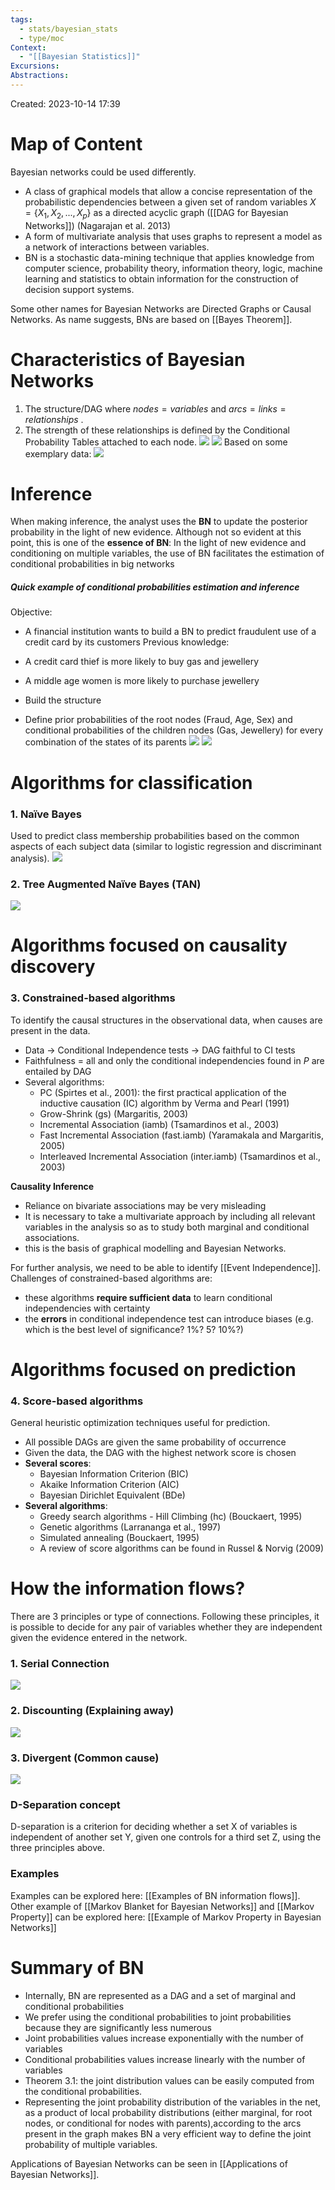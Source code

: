 ```yaml
---
tags:
  - stats/bayesian_stats
  - type/moc
Context:
  - "[[Bayesian Statistics]]"
Excursions: 
Abstractions:
---
```

Created: 2023-10-14 17:39
# Map of Content

Bayesian networks could be used differently.
- A class of graphical models that allow a concise representation of the probabilistic dependencies  between a given set of random variables $X=\{X_1, X_2, ...,X_p\}$ as a directed acyclic graph ([[DAG for Bayesian Networks]]) (Nagarajan et al. 2013)
- A form of multivariate analysis that uses graphs to represent a model as a network of interactions between variables. 
- BN is a stochastic data-mining technique that applies knowledge from computer science, probability theory, information theory, logic, machine learning and statistics to obtain information for the construction of decision support systems.

Some other names for Bayesian Networks are Directed Graphs or Causal Networks. As name suggests, BNs are based on [[Bayes Theorem]].


# Characteristics of Bayesian Networks

1. The structure/DAG where $nodes=variables$ and $arcs=links=relationships$ .
2. The strength of these relationships is defined by the Conditional Probability Tables attached to each node.
![](/img/stats-bn.png)
![](/img/stats-bn-1.png)
Based on some exemplary data:
![](/img/stats-bn-2.png)

# Inference

When making inference, the analyst uses the **BN** to update the posterior probability in the light of new evidence.
Although not so evident at this point, this is one of the **essence of BN**: In the light of new evidence and conditioning on multiple variables, the use of BN facilitates the estimation of conditional probabilities in big networks
##### Quick example of conditional probabilities estimation and inference
Objective:
- A financial institution wants to build a BN to predict fraudulent use of a credit card by its customers
Previous knowledge:
- A credit card thief is more likely to buy gas and jewellery
- A middle age women is more likely to purchase jewellery

- Build the structure
- Define prior probabilities of the root nodes (Fraud, Age, Sex) and conditional probabilities of the children nodes (Gas, Jewellery) for every combination of the states of its parents
![](/img/stats-bn-inference.png)
![](/img/stats-bn-inference-1.png)







# Algorithms for classification
### 1. Naïve Bayes
Used to predict class membership probabilities based on the common aspects of each subject data (similar to logistic regression and discriminant analysis).
![](/img/stats-bn-naive-bayes.png)
### 2. Tree Augmented Naïve Bayes (TAN)
![](/img/stats-bn-tan.png)

# Algorithms focused on causality discovery
### 3. Constrained-based algorithms
To identify the causal structures in the observational data, when causes are present in the data.
- Data $\to$  Conditional Independence tests $\to$  DAG faithful to CI tests
- Faithfulness $=$ all and only the conditional independencies found in $P$ are entailed by DAG
- Several algorithms:
	- PC (Spirtes et al., 2001): the first practical application of the inductive causation (IC) algorithm by Verma and Pearl (1991)
	- Grow-Shrink (gs) (Margaritis, 2003)
	- Incremental Association (iamb) (Tsamardinos et al., 2003)
	- Fast Incremental Association (fast.iamb) (Yaramakala and Margaritis, 2005)
	- Interleaved Incremental Association (inter.iamb) (Tsamardinos et al., 2003)

**Causality Inference**
- Reliance on bivariate associations may be very misleading
- It is necessary to take a multivariate approach by including all relevant variables in the analysis so as to study both marginal and conditional associations.
- this is the basis of graphical modelling and Bayesian Networks.

For further analysis, we need to be able to identify [[Event Independence]]. Challenges of constrained-based algorithms are:
- these algorithms **require sufficient data** to learn conditional independencies with certainty
- the **errors** in conditional independence test can introduce biases (e.g. which is the best level of significance? 1%? 5? 10%?)
# Algorithms focused on prediction
### 4. Score-based algorithms
General heuristic optimization techniques useful for prediction.
- All possible DAGs are given the same probability of occurrence
- Given the data, the DAG with the highest network score is chosen
- **Several scores**:
	- Bayesian Information Criterion (BIC)
	- Akaike Information Criterion (AIC)
	- Bayesian Dirichlet Equivalent (BDe)
- **Several algorithms**:
	- Greedy search algorithms - Hill Climbing (hc) (Bouckaert, 1995)
	- Genetic algorithms (Larrananga et al., 1997)
	- Simulated annealing (Bouckaert, 1995)
	- A review of score algorithms can be found in Russel & Norvig (2009)






# How the information flows?

There are 3 principles or type of connections. Following these principles, it is possible to decide for any pair of variables whether they are independent given the evidence entered in the network.
### 1. Serial Connection
![](/img/stats-bn-serial-connection.png)
### 2. Discounting (Explaining away)
![](/img/stats-bn-explaining-away.png)
### 3. Divergent (Common cause)
![](/img/stats-bn-divergent.png)
### D-Separation concept
D-separation is a criterion for deciding whether a set X of variables is independent of another set Y, given one controls for a third set Z, using the three principles above.
### Examples
Examples can be explored here: [[Examples of BN information flows]].
Other example of [[Markov Blanket for Bayesian Networks]] and [[Markov Property]] can be explored here: [[Example of Markov Property in Bayesian Networks]]



# Summary of BN

- Internally, BN are represented as a DAG and a set of marginal and conditional probabilities
- We prefer using the conditional probabilities to joint probabilities because they are significantly less numerous
- Joint probabilities values increase exponentially with the number of variables
- Conditional probabilities values increase linearly with the number of variables
- Theorem 3.1: the joint distribution values can be easily computed from the conditional probabilities.
- Representing the joint probability distribution of the variables in the net, as a product of local probability distributions (either marginal, for root nodes, or conditional for nodes with parents),according to the arcs present in the graph makes BN a very efficient way to define the joint probability of multiple variables.

Applications of Bayesian Networks can be seen in [[Applications of Bayesian Networks]].
